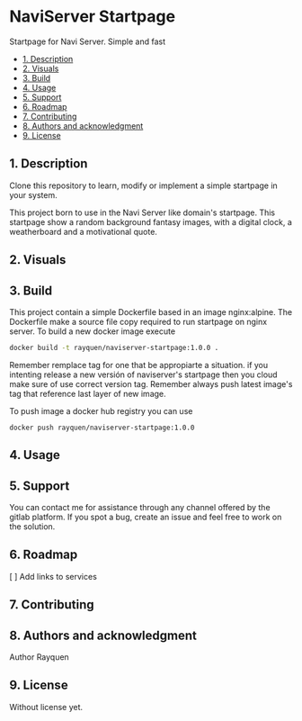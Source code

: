 <!-- omit in toc -->
# NaviServer Startpage

Startpage for Navi Server. Simple and fast

- [1. Description](#1-description)
- [2. Visuals](#2-visuals)
- [3. Build](#3-build)
- [4. Usage](#4-usage)
- [5. Support](#5-support)
- [6. Roadmap](#6-roadmap)
- [7. Contributing](#7-contributing)
- [8. Authors and acknowledgment](#8-authors-and-acknowledgment)
- [9. License](#9-license)

## 1. Description

Clone this repository to learn, modify or implement a simple startpage in your system.

This project born to use in the Navi Server like domain's startpage.
This startpage show a random background fantasy images, with a digital clock, a weatherboard and a motivational quote.

## 2. Visuals

## 3. Build

This project contain a simple Dockerfile based in an image nginx:alpine. The Dockerfile make a source file copy required to run startpage on nginx server.
To build a new docker image execute

``` bash
docker build -t rayquen/naviserver-startpage:1.0.0 .
```

Remember remplace tag for one that be appropiarte a situation.
if you intenting release a new versión of naviserver's startpage then you cloud make sure of use correct version tag. Remember always push latest image's tag that reference last layer of new image.

To push image a docker hub registry you can use

```
docker push rayquen/naviserver-startpage:1.0.0
```

## 4. Usage



## 5. Support

You can contact me for assistance through any channel offered by the gitlab platform.
If you spot a bug, create an issue and feel free to work on the solution.

## 6. Roadmap

[ ] Add links to services

## 7. Contributing

## 8. Authors and acknowledgment

Author Rayquen

## 9. License

Without license yet.

